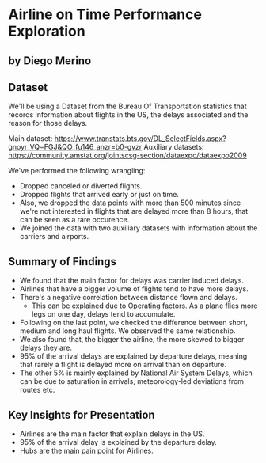 # Airline on Time Performance Exploration
## by Diego Merino

## Dataset
We'll be using a Dataset from the Bureau Of Transportation statistics that records information about flights in the US, the delays associated and the reason for those delays.

Main dataset: https://www.transtats.bts.gov/DL_SelectFields.aspx?gnoyr_VQ=FGJ&QO_fu146_anzr=b0-gvzr
Auxiliary datasets: https://community.amstat.org/jointscsg-section/dataexpo/dataexpo2009

We've performed the following wrangling:
* Dropped canceled or diverted flights.
* Dropped flights that arrived early or just on time.
* Also, we dropped the data points with more than 500 minutes since we're not interested in flights that are delayed more than 8 hours, that can be seen as a rare occurence.
* We joined the data with two auxiliary datasets with information about the carriers and airports.


## Summary of Findings

* We found that the main factor for delays was carrier induced delays. 
* Airlines that have a bigger volume of flights tend to have more delays.
* There's a negative correlation between distance flown and delays.
    * This can be explained due to Operating factors. As a plane flies more legs on one day, delays tend to accumulate.
* Following on the last point, we checked the difference between short, medium and long haul flights. We observed the same relationship.
* We also found that, the bigger the airline, the more skewed to bigger delays they are.
* 95\% of the arrival delays are explained by departure delays, meaning that rarely a flight is delayed more on arrival than on departure.
* The other 5\% is mainly explained by National Air System Delays, which can be due to saturation in arrivals, meteorology-led deviations from routes etc. 

## Key Insights for Presentation

* Airlines are the main factor that explain delays in the US. 
* 95\% of the arrival delay is explained by the departure delay.
* Hubs are the main pain point for Airlines.

